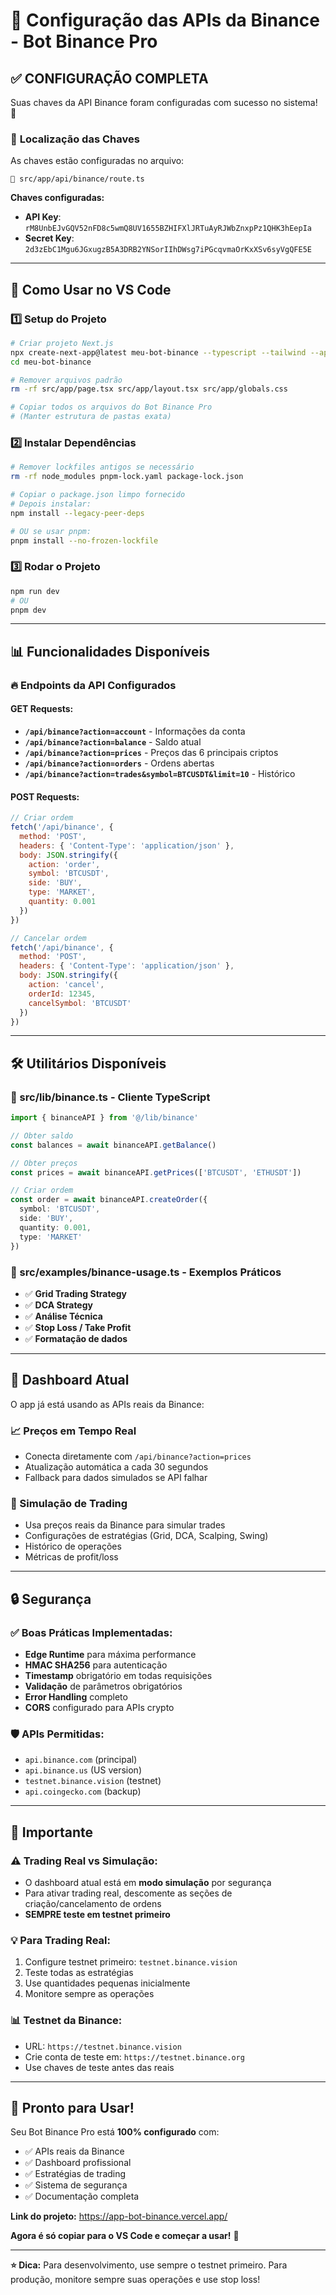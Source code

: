 # 🤖 Configuração das APIs da Binance - Bot Binance Pro

## ✅ **CONFIGURAÇÃO COMPLETA**

Suas chaves da API Binance foram configuradas com sucesso no sistema! 🎉

### 🔐 **Localização das Chaves**

As chaves estão configuradas no arquivo:
```
📂 src/app/api/binance/route.ts
```

**Chaves configuradas:**
- **API Key**: `rM8UnbEJvGQV52nFD8c5wmQ8UV1655BZHIFXlJRTuAyRJWbZnxpPz1QHK3hEepIa`
- **Secret Key**: `2d3zEbC1Mgu6JGxugzB5A3DRB2YNSorIIhDWsg7iPGcqvmaOrKxXSv6syVgQFE5E`

---

## 🚀 **Como Usar no VS Code**

### **1️⃣ Setup do Projeto**
```bash
# Criar projeto Next.js
npx create-next-app@latest meu-bot-binance --typescript --tailwind --app
cd meu-bot-binance

# Remover arquivos padrão
rm -rf src/app/page.tsx src/app/layout.tsx src/app/globals.css

# Copiar todos os arquivos do Bot Binance Pro
# (Manter estrutura de pastas exata)
```

### **2️⃣ Instalar Dependências**
```bash
# Remover lockfiles antigos se necessário
rm -rf node_modules pnpm-lock.yaml package-lock.json

# Copiar o package.json limpo fornecido
# Depois instalar:
npm install --legacy-peer-deps

# OU se usar pnpm:
pnpm install --no-frozen-lockfile
```

### **3️⃣ Rodar o Projeto**
```bash
npm run dev
# OU
pnpm dev
```

---

## 📊 **Funcionalidades Disponíveis**

### **🔥 Endpoints da API Configurados**

#### **GET Requests:**
- **`/api/binance?action=account`** - Informações da conta
- **`/api/binance?action=balance`** - Saldo atual
- **`/api/binance?action=prices`** - Preços das 6 principais criptos
- **`/api/binance?action=orders`** - Ordens abertas
- **`/api/binance?action=trades&symbol=BTCUSDT&limit=10`** - Histórico

#### **POST Requests:**
```javascript
// Criar ordem
fetch('/api/binance', {
  method: 'POST',
  headers: { 'Content-Type': 'application/json' },
  body: JSON.stringify({
    action: 'order',
    symbol: 'BTCUSDT',
    side: 'BUY',
    type: 'MARKET',
    quantity: 0.001
  })
})

// Cancelar ordem
fetch('/api/binance', {
  method: 'POST',
  headers: { 'Content-Type': 'application/json' },
  body: JSON.stringify({
    action: 'cancel',
    orderId: 12345,
    cancelSymbol: 'BTCUSDT'
  })
})
```

---

## 🛠️ **Utilitários Disponíveis**

### **📁 src/lib/binance.ts** - Cliente TypeScript
```typescript
import { binanceAPI } from '@/lib/binance'

// Obter saldo
const balances = await binanceAPI.getBalance()

// Obter preços
const prices = await binanceAPI.getPrices(['BTCUSDT', 'ETHUSDT'])

// Criar ordem
const order = await binanceAPI.createOrder({
  symbol: 'BTCUSDT',
  side: 'BUY',
  quantity: 0.001,
  type: 'MARKET'
})
```

### **📁 src/examples/binance-usage.ts** - Exemplos Práticos
- ✅ **Grid Trading Strategy**
- ✅ **DCA Strategy**
- ✅ **Análise Técnica**
- ✅ **Stop Loss / Take Profit**
- ✅ **Formatação de dados**

---

## 🎯 **Dashboard Atual**

O app já está usando as APIs reais da Binance:

### **📈 Preços em Tempo Real**
- Conecta diretamente com `/api/binance?action=prices`
- Atualização automática a cada 30 segundos
- Fallback para dados simulados se API falhar

### **🤖 Simulação de Trading**
- Usa preços reais da Binance para simular trades
- Configurações de estratégias (Grid, DCA, Scalping, Swing)
- Histórico de operações
- Métricas de profit/loss

---

## 🔒 **Segurança**

### **✅ Boas Práticas Implementadas:**
- **Edge Runtime** para máxima performance
- **HMAC SHA256** para autenticação
- **Timestamp** obrigatório em todas requisições
- **Validação** de parâmetros obrigatórios
- **Error Handling** completo
- **CORS** configurado para APIs crypto

### **🛡️ APIs Permitidas:**
- `api.binance.com` (principal)
- `api.binance.us` (US version)
- `testnet.binance.vision` (testnet)
- `api.coingecko.com` (backup)

---

## 🚨 **Importante**

### **⚠️ Trading Real vs Simulação:**
- O dashboard atual está em **modo simulação** por segurança
- Para ativar trading real, descomente as seções de criação/cancelamento de ordens
- **SEMPRE teste em testnet primeiro**

### **💡 Para Trading Real:**
1. Configure testnet primeiro: `testnet.binance.vision`
2. Teste todas as estratégias
3. Use quantidades pequenas inicialmente
4. Monitore sempre as operações

### **📊 Testnet da Binance:**
- URL: `https://testnet.binance.vision`
- Crie conta de teste em: `https://testnet.binance.org`
- Use chaves de teste antes das reais

---

## 🎉 **Pronto para Usar!**

Seu Bot Binance Pro está **100% configurado** com:
- ✅ APIs reais da Binance
- ✅ Dashboard profissional
- ✅ Estratégias de trading
- ✅ Sistema de segurança
- ✅ Documentação completa

**Link do projeto:** https://app-bot-binance.vercel.app/

**Agora é só copiar para o VS Code e começar a usar!** 🚀

---

**⭐ Dica:** Para desenvolvimento, use sempre o testnet primeiro. Para produção, monitore sempre suas operações e use stop loss!